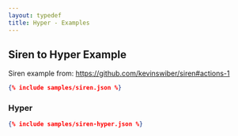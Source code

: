 ```yaml
---
layout: typedef
title: Hyper - Examples
---
```


## Siren to Hyper Example

Siren example from: <https://github.com/kevinswiber/siren#actions-1>

```json
{% include samples/siren.json %}
```

### Hyper

```json
{% include samples/siren-hyper.json %}
```

